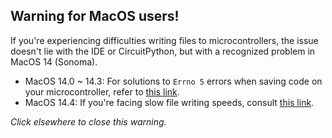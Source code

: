 ## Warning for MacOS users!

If you're experiencing difficulties writing files to microcontrollers, the issue doesn't lie with the IDE or CircuitPython, but with a recognized problem in MacOS 14 (Sonoma).

-   MacOS 14.0 ~ 14.3: For solutions to `Errno 5` errors when saving code on your microcontroller, refer to [this link](https://github.com/adafruit/circuitpython/issues/8449#issuecomment-1743922060).
-   MacOS 14.4: If you're facing slow file writing speeds, consult [this link](https://github.com/adafruit/circuitpython/issues/8918).

_Click elsewhere to close this warning._
